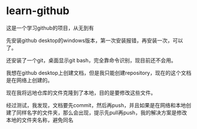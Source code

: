 # learn-github
这是一个学习github的项目，从无到有

先安装github desktop的windows版本，第一次安装报错，再安装一次，可以了。

还安装了一个git，桌面显示git bash，完全靠命令识别，现目前还不会用。

我想在github desktop上创建文档，但是我只能创建repository，现在的这个文档是在网络上创建的。

现在我将远地仓库的文件克隆到了本地，目的是要修改这些文件。

经过测试，我发现，文档要先commit，然后再push，并且如果是在网络和本地创建了同样名字的文件夹，那么会出现，提示先pull再push，我的解决方案是修改本地的文件夹名称，避免同名